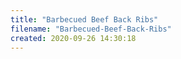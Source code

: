 ```yaml
---
title: "Barbecued Beef Back Ribs"
filename: "Barbecued-Beef-Back-Ribs"
created: 2020-09-26 14:30:18
---
```

